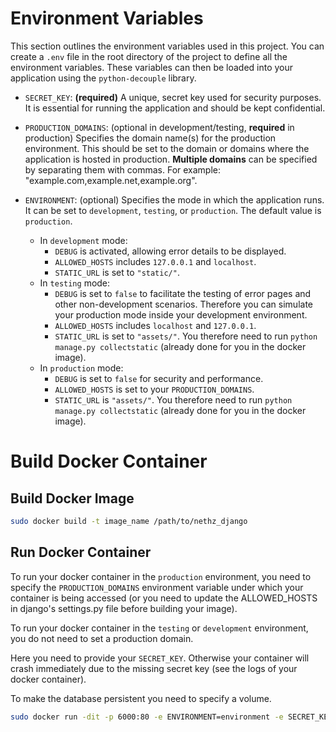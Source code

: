 # Environment Variables

This section outlines the environment variables used in this project. You can create a `.env` file in the root directory of the project to define all the environment variables. These variables can then be loaded into your application using the `python-decouple` library.

- `SECRET_KEY`: **(required)** A unique, secret key used for security purposes. It is essential for running the application and should be kept confidential.

- `PRODUCTION_DOMAINS`: (optional in development/testing, **required** in production) Specifies the domain name(s) for the production environment. This should be set to the domain or domains where the application is hosted in production. **Multiple domains** can be specified by separating them with commas. For example: "example.com,example.net,example.org".

- `ENVIRONMENT`: (optional) Specifies the mode in which the application runs. It can be set to `development`, `testing`, or `production`. The default value is `production`.
  - In `development` mode:
    - `DEBUG` is activated, allowing error details to be displayed.
    - `ALLOWED_HOSTS` includes `127.0.0.1` and `localhost`.
    - `STATIC_URL` is set to `"static/"`.
  - In `testing` mode:
    - `DEBUG` is set to `false` to facilitate the testing of error pages and other non-development scenarios. Therefore you can simulate your production mode inside your development environment.
    - `ALLOWED_HOSTS` includes `localhost` and `127.0.0.1`.
    - `STATIC_URL` is set to `"assets/"`. You therefore need to run `python manage.py collectstatic` (already done for you in the docker image).
  - In `production` mode:
    - `DEBUG` is set to `false` for security and performance.
    - `ALLOWED_HOSTS` is set to your `PRODUCTION_DOMAINS`.
    - `STATIC_URL` is `"assets/"`. You therefore need to run `python manage.py collectstatic` (already done for you in the docker image).

# Build Docker Container

## Build Docker Image

```bash
sudo docker build -t image_name /path/to/nethz_django
```

## Run Docker Container

To run your docker container in the `production` environment, you need to specify the `PRODUCTION_DOMAINS` environment variable under which your container is being accessed (or you need to update the ALLOWED_HOSTS in django's settings.py file before building your image).

To run your docker container in the `testing` or `development` environment, you do not need to set a production domain.

Here you need to provide your `SECRET_KEY`. Otherwise your container will crash immediately due to the missing secret key (see the logs of your docker container).

To make the database persistent you need to specify a volume.

```bash
sudo docker run -dit -p 6000:80 -e ENVIRONMENT=environment -e SECRET_KEY=secret_key -v /host/path/to/container_volume/db:/app/db --name container_name image_name
```

